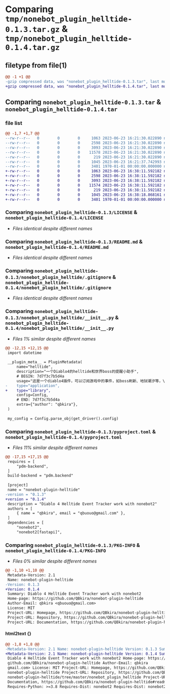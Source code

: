 # Comparing `tmp/nonebot_plugin_helltide-0.1.3.tar.gz` & `tmp/nonebot_plugin_helltide-0.1.4.tar.gz`

## filetype from file(1)

```diff
@@ -1 +1 @@
-gzip compressed data, was "nonebot_plugin_helltide-0.1.3.tar", last modified: Fri Jun 23 16:21:37 2023, max compression
+gzip compressed data, was "nonebot_plugin_helltide-0.1.4.tar", last modified: Fri Jun 23 16:38:18 2023, max compression
```

## Comparing `nonebot_plugin_helltide-0.1.3.tar` & `nonebot_plugin_helltide-0.1.4.tar`

### file list

```diff
@@ -1,7 +1,7 @@
--rw-r--r--   0        0        0     1063 2023-06-23 16:21:30.022890 nonebot_plugin_helltide-0.1.3/LICENSE
--rw-r--r--   0        0        0     2598 2023-06-23 16:21:30.022890 nonebot_plugin_helltide-0.1.3/README.md
--rw-r--r--   0        0        0     3093 2023-06-23 16:21:30.022890 nonebot_plugin_helltide-0.1.3/nonebot_plugin_helltide/.gitignore
--rw-r--r--   0        0        0    11578 2023-06-23 16:21:30.022890 nonebot_plugin_helltide-0.1.3/nonebot_plugin_helltide/__init__.py
--rw-r--r--   0        0        0      219 2023-06-23 16:21:30.022890 nonebot_plugin_helltide-0.1.3/nonebot_plugin_helltide/config.py
--rw-r--r--   0        0        0     1045 2023-06-23 16:21:37.742993 nonebot_plugin_helltide-0.1.3/pyproject.toml
--rw-r--r--   0        0        0     3401 1970-01-01 00:00:00.000000 nonebot_plugin_helltide-0.1.3/PKG-INFO
+-rw-r--r--   0        0        0     1063 2023-06-23 16:38:11.592182 nonebot_plugin_helltide-0.1.4/LICENSE
+-rw-r--r--   0        0        0     2598 2023-06-23 16:38:11.592182 nonebot_plugin_helltide-0.1.4/README.md
+-rw-r--r--   0        0        0     3093 2023-06-23 16:38:11.592182 nonebot_plugin_helltide-0.1.4/nonebot_plugin_helltide/.gitignore
+-rw-r--r--   0        0        0    11574 2023-06-23 16:38:11.592182 nonebot_plugin_helltide-0.1.4/nonebot_plugin_helltide/__init__.py
+-rw-r--r--   0        0        0      219 2023-06-23 16:38:11.592182 nonebot_plugin_helltide-0.1.4/nonebot_plugin_helltide/config.py
+-rw-r--r--   0        0        0     1045 2023-06-23 16:38:18.868161 nonebot_plugin_helltide-0.1.4/pyproject.toml
+-rw-r--r--   0        0        0     3401 1970-01-01 00:00:00.000000 nonebot_plugin_helltide-0.1.4/PKG-INFO
```

### Comparing `nonebot_plugin_helltide-0.1.3/LICENSE` & `nonebot_plugin_helltide-0.1.4/LICENSE`

 * *Files identical despite different names*

### Comparing `nonebot_plugin_helltide-0.1.3/README.md` & `nonebot_plugin_helltide-0.1.4/README.md`

 * *Files identical despite different names*

### Comparing `nonebot_plugin_helltide-0.1.3/nonebot_plugin_helltide/.gitignore` & `nonebot_plugin_helltide-0.1.4/nonebot_plugin_helltide/.gitignore`

 * *Files identical despite different names*

### Comparing `nonebot_plugin_helltide-0.1.3/nonebot_plugin_helltide/__init__.py` & `nonebot_plugin_helltide-0.1.4/nonebot_plugin_helltide/__init__.py`

 * *Files 1% similar despite different names*

```diff
@@ -12,15 +12,15 @@
 import datetime
 
 __plugin_meta__ = PluginMetadata(
     name="helltide",
     description="一个Diablo4的helltide和世界boss的提醒小助手",
     # BEGIN: 7d7f3c7b5d4a
     usage="这是一个diablo4插件，可以订阅游戏中的事件，如boss刷新、地狱潮汐等，\n当事件即将发生时会自动提醒订阅用户。使用方法：\n1. 订阅事件：d4订阅 boss/helltide\n2. 取消订阅事件：d4取消订阅 boss/helltide\n3. 查询订阅列表：d4查询订阅",
-    type="application",
+    type="library",
     config=Config,
     # END: 7d7f3c7b5d4a
     extra={"author": "qbkira"},
 )
 
 my_config = Config.parse_obj(get_driver().config)
```

### Comparing `nonebot_plugin_helltide-0.1.3/pyproject.toml` & `nonebot_plugin_helltide-0.1.4/pyproject.toml`

 * *Files 11% similar despite different names*

```diff
@@ -17,15 +17,15 @@
 requires = [
     "pdm-backend",
 ]
 build-backend = "pdm.backend"
 
 [project]
 name = "nonebot-plugin-helltide"
-version = "0.1.3"
+version = "0.1.4"
 description = "Diablo 4 Helltide Event Tracker work with nonebot2"
 authors = [
     { name = "qbkira", email = "qbuouo@gmail.com" },
 ]
 dependencies = [
     "nonebot2",
     "nonebot2[fastapi]",
```

### Comparing `nonebot_plugin_helltide-0.1.3/PKG-INFO` & `nonebot_plugin_helltide-0.1.4/PKG-INFO`

 * *Files 0% similar despite different names*

```diff
@@ -1,10 +1,10 @@
 Metadata-Version: 2.1
 Name: nonebot-plugin-helltide
-Version: 0.1.3
+Version: 0.1.4
 Summary: Diablo 4 Helltide Event Tracker work with nonebot2
 Home-page: https://github.com/QBkira/nonebot-plugin-helltide
 Author-Email: qbkira <qbuouo@gmail.com>
 License: MIT
 Project-URL: Homepage, https://github.com/QBkira/nonebot-plugin-helltide
 Project-URL: Repository, https://github.com/QBkira/nonebot-plugin-helltide/tree/master/nonebot_plugin_helltide
 Project-URL: Documentation, https://github.com/QBkira/nonebot-plugin-helltide#readme
```

#### html2text {}

```diff
@@ -1,8 +1,8 @@
-Metadata-Version: 2.1 Name: nonebot-plugin-helltide Version: 0.1.3 Summary:
+Metadata-Version: 2.1 Name: nonebot-plugin-helltide Version: 0.1.4 Summary:
 Diablo 4 Helltide Event Tracker work with nonebot2 Home-page: https://
 github.com/QBkira/nonebot-plugin-helltide Author-Email: qbkira
 gmail.com> License: MIT Project-URL: Homepage, https://github.com/QBkira/
 nonebot-plugin-helltide Project-URL: Repository, https://github.com/QBkira/
 nonebot-plugin-helltide/tree/master/nonebot_plugin_helltide Project-URL:
 Documentation, https://github.com/QBkira/nonebot-plugin-helltide#readme
 Requires-Python: >=3.8 Requires-Dist: nonebot2 Requires-Dist: nonebot2[fastapi]
```


